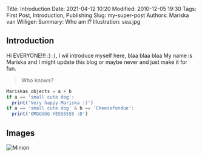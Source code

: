 Title: Introduction
Date: 2021-04-12 10:20
Modified: 2010-12-05 19:30
Tags: First Post, Introduction, Publishing
Slug: my-super-post
Authors: Mariska van Willigen
Summary: Who am I?
Illustration: sea.jpg

## Introduction
Hi EVERYONE!!! :) :(, I wil introduce myself here, blaa blaa blaa My name is Mariska and I might update this blog or maybe never and just make it for fun. 

> Who knows?
``` js
Mariskas_objects = a + b
if a == 'small cute dog':
  print('Very happy Mariska :)')
if a == 'small cute dog' & b == 'Cheesefondue':
  print('OMGGGGG YESSSSSS :D')
```

## Images

![Minion](https://octodex.github.com/images/minion.png)
